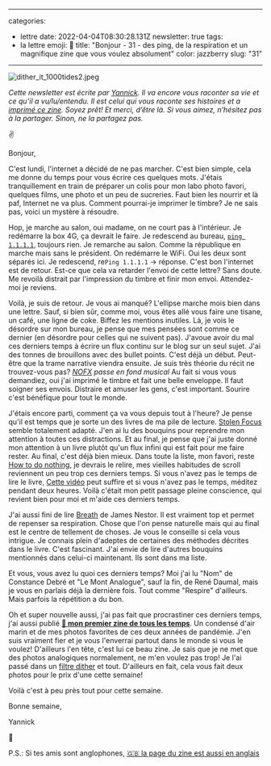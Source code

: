 
---
categories:
- lettre
date: 2022-04-04T08:30:28.131Z
newsletter: true
tags:
- la lettre
emoji: 💌
title: "Bonjour - 31 - des ping, de la respiration et un magnifique zine que vous voulez absolument"
color: jazzberry
slug: "31"
---
![dither_it_1000tides2.jpeg](https://buttondown.s3.amazonaws.com/images/ec307c40-95d8-4b83-8350-044742ed8ec6.jpeg) 


*Cette newsletter est écrite par [Yannick](https://yannickschutz.com). Il va encore vous raconter sa vie et ce qu’il a vu/lu/entendu. Il est celui qui vous raconte ses histoires et a [imprimé ce zine](https://yannickschutz.com/shop/a-thousand-tides). Soyez prêt! Et merci, d’être là. Si vous aimez, n’hésitez pas à la partager. Sinon, ne la partagez pas.*

✌ 

Bonjour,

C'est lundi, l'internet a décidé de ne pas marcher. C'est bien simple, cela me donne du temps pour vous écrire ces quelques mots. J'étais tranquillement en train de préparer un colis pour mon labo photo favori, quelques films, une photo et un peu de sucreries. Faut bien les nourrir et là paf, Internet ne va plus. Comment pourrai-je imprimer le timbre? Je ne sais pas, voici un mystère à résoudre. 

Hop, je marche au salon, oui madame, on ne court pas à l'intérieur. Je redémarre la box 4G, ça devrait le faire. Je redescend au bureau, [`ping 1.1.1.1`](https://1.1.1.1), toujours rien. Je remarche au salon. Comme la république en marche mais sans le président. On redémarre le WiFi. Oui les deux sont séparés ici. Je redescend, re`Ping 1.1.1.1` → réponse. C'est bon l'internet est de retour. Est-ce que cela va retarder l'envoi de cette lettre? Sans doute. Me revoilà distrait par l'impression du timbre et finir mon envoi. Attendez-moi je reviens.

Voilà, je suis de retour. Je vous ai manqué? L'ellipse marche mois bien dans une lettre. Sauf, si bien sûr, comme moi, vous êtes allé vous faire une tisane, un café, une ligne de coke. Biffez les mentions inutiles. Là, je vois le désordre sur mon bureau, je pense que mes pensées sont comme ce dernier (en désordre pour celles qui ne suivent pas). J'avoue avoir du mal ces derniers temps à écrire un flux continu sur le blog sur un seul sujet. J'ai des tonnes de brouillons avec des bullet points. C'est déjà un début. Peut-être que la trame narrative viendra ensuite. Je suis très théorie du récit ne trouvez-vous pas? *[NOFX](https://open.spotify.com/album/6Z8BYH27wINoUk4QMUx7gh?si=_7Y2ExR5RuiRiAgDUDA8Gw) passe en fond musical* Au fait si vous vous demandiez, oui j'ai imprimé le timbre et fait une belle enveloppe. Il faut soigner ses envois. Distraire et amuser les gens, c'est important. Sourire c'est bénéfique pour tout le monde. 

J'étais encore parti, comment ça va vous depuis tout à l'heure? Je pense qu'il est temps que je sorte un des livres de ma pile de lecture. [Stolen Focus](https://stolenfocusbook.com/) semble totalement adapté. J'en ai lu des bouquins pour reprendre mon attention à toutes ces distractions. Et au final, je pense que j'ai juste donné mon attention à un livre plutôt qu'un flux infini qui est fait pour me faire rester. Au final, c'est déjà bien mieux. Dans toute la liste, mon favori, reste [How to do nothing](https://www.penguinrandomhouse.com/books/600671/how-to-do-nothing-by-jenny-odell/), je devrais le relire, mes vieilles habitudes de scroll reviennent un peu trop ces derniers temps. Si vous n'avez pas le temps de lire le livre, [Cette vidéo](https://www.youtube.com/watch?v=dveUrpp6vs8) peut suffire et si vous n'avez pas le temps, méditez pendant deux heures. Voilà c'était mon petit passage pleine conscience, qui revient bien pour moi et m'aide ces derniers temps. 

J'ai aussi fini de lire [Breath](https://www.mrjamesnestor.com/) de James Nestor. Il est vraiment top et permet de repenser sa respiration. Chose que l'on pense naturelle mais qui au final est le centre de tellement de choses. Je vous le conseille si cela vous intrigue. Je connais plein d'adeptes de certaines des méthodes décrites dans le livre. C'est fascinant. J'ai envie de lire d'autres bouquins mentionnés dans celui-ci maintenant. Ils sont dans ma liste. 

Et vous, vous avez lu quoi ces derniers temps? Moi j'ai lu "Nom" de Constance Debré et "Le Mont Analogue", sauf la fin, de René Daumal, mais je vous en parlais déjà la dernière fois. Tout comme "Respire" d'ailleurs. Mais parfois la répétition a du bon.

Oh et super nouvelle aussi, j'ai pas fait que procrastiner ces derniers temps, j'ai aussi publié **[💸 mon premier zine de tous les temps](https://yannickschutz.com/shop/a-thousand-tides)**. Un condensé d'air marin et de mes photos favorites de ces deux années de pandémie. J'en suis vraiment fier et je vous l'enverrai partout dans le monde si vous le voulez! D'ailleurs l'en tête, c'est lui ce beau zine. Je sais que je ne met que des photos analogiques normalement, ne m'en voulez pas trop! Je l'ai passé dans un [filtre dither](https://ditherit.com/) et tout. D'ailleurs en fait, cela vous fait deux photos pour le prix d'une cette semaine!

Voilà c'est à peu près tout pour cette semaine.

Bonne semaine,

Yannick

💌

P.S.: Si tes amis sont anglophones, [🇬🇧 la page du zine est aussi en anglais](https://yannickschutz.com/en/shop/a-thousand-tides)
